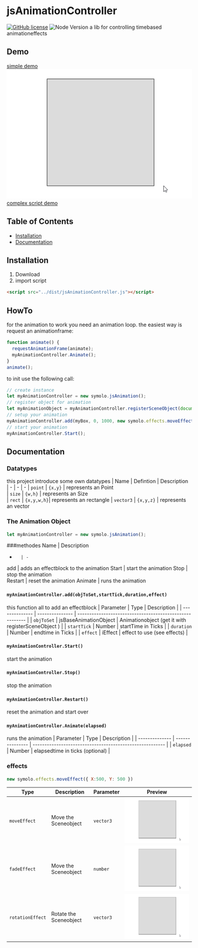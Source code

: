 # jsAnimationController
[![GitHub license](https://img.shields.io/npm/l/jsAnimationController?style=flat-square)](https://github.com/docravendark/jsAnimationController/blob/master/LICENSE)
![Node Version](https://img.shields.io/npm/v/jsAnimationController?style=flat-square)
a lib for controlling timebased animationeffects
## Demo
[simple demo](https://github.com/docravendark/jsAnimationController/blob/master/examples/simpleTest.html) 
![complex script demo](/doc/complexSample.gif)
[complex script demo](https://github.com/docravendark/jsAnimationController/blob/master/examples/complexMovement.html) 

## Table of Contents

-   [Installation](#installation)
-   [Documentation](#documentation)

## Installation

1. Download
2. import script

```html
<script src="../dist/jsAnimationController.js"></script>
```

## HowTo

for the animation to work you need an animation loop. the easiest way is request an animationframe:
```javascript   
function animate() {
  requestAnimationFrame(animate);
  myAnimationController.Animate();
}
animate();
```
to init use the following call:

```javascript
// create instance
let myAnimationController = new symolo.jsAnimation();
// register object for animation
let myAnimationObject = myAnimationController.registerSceneObject(document.getElementById("frst_boxToMove_id"));
// setup your animation
myAnimationController.add(myBox, 0, 1000, new symolo.effects.moveEffect({ X:500, Y: 500 }));
// start your animation
myAnimationController.Start(); 
```

## Documentation

### Datatypes
this project introduce some own datatypes
| Name             | Defintion  | Description                                             
| -                |  -         | -
| `point`          | `{x,y}`    | represents an Point    
| `size`           | `{w,h}`    | represents an Size     
| `rect`           | `{x,y,w,h}`| represents an rectangle
| `vector3`        | `{x,y,z}`  | represents an vector   

### The Animation Object
```js
let myAnimationController = new symolo.jsAnimation();
```
###methodes
Name    | Description 
-       | - 
add     | adds an effectblock to the animation 
Start   | start the animation 
Stop    | stop the animation   
Restart | reset the animation 
Animate | runs the animation  

#### `myAnimationController.add(objToSet,startTick,duration,effect)`
this function all to add an effectblock
| Parameter      | Type            |  Description                                              |
| -------------- | --------------- |  -------------------------------------------------------- |
| `objToSet`     | jsBaseAnimationObject  | Animationobject (get it with registerSceneObject ) |
| `startTick`    | Number                 |  startTime in Ticks                                |
| `duration`     | Number                 |  endtime in Ticks                                  |
| `effect`       | iEffect                |  effect to use (see effects)                       |

#### `myAnimationController.Start()`
start the animation

#### `myAnimationController.Stop()`
stop the animation

#### `myAnimationController.Restart()`
reset the animation and start over

#### `myAnimationController.Animate(elapsed)`
runs the animation
| Parameter      | Type            |  Description                                              |
| -------------- | --------------- |  -------------------------------------------------------- |
| `elapsed`     | Number  | elapsedtime in ticks (optional) |

### effects
```js
new symolo.effects.moveEffect({ X:500, Y: 500 })
```
| Type              | Description            | Parameter   |  Preview                                   |
| --------------    | ---------------        | -           | -                                          |
| `moveEffect`      | Move the Sceneobject   | `vector3`   | ![moveEffect](/doc/complexSample.gif)      |
| `fadeEffect`      | Move the Sceneobject   | `number`    | ![fadeEffect](/doc/complexSample.gif)      |
| `rotationEffect`  | Rotate the Sceneobject | `vector3`   | ![rotationEffect](/doc/complexSample.gif)  |

